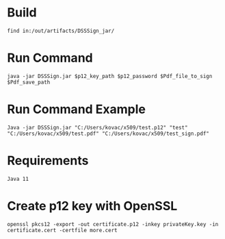 # Build 
    find in:/out/artifacts/DSSSign_jar/

# Run Command
    java -jar DSSSign.jar $p12_key_path $p12_password $Pdf_file_to_sign  $Pdf_save_path

# Run Command  Example
    Java -jar DSSSign.jar "C:/Users/kovac/x509/test.p12" "test" "C:/Users/kovac/x509/test.pdf" "C:/Users/kovac/x509/test_sign.pdf"

# Requirements
    Java 11 
    
    
# Create p12 key with OpenSSL
    openssl pkcs12 -export -out certificate.p12 -inkey privateKey.key -in certificate.cert -certfile more.cert

    

